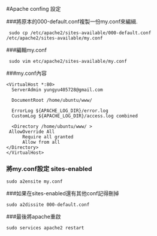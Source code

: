 #Apache confing 設定

###將原本的000-default.conf複製一份my.conf來編緝.
```
 sudo cp /etc/apache2/sites-available/000-default.conf /etc/apache2/sites-available/my.conf
```   
###編輯my.conf
```
 sudo vim etc/apache2/sites-available/my.conf
```
###my.conf內容
```
<VirtualHost *:80>
  ServerAdmin yungyu405728@gmail.com

  DocumentRoot /home/ubuntu/www/

  ErrorLog ${APACHE_LOG_DIR}/error.log
  CustomLog ${APACHE_LOG_DIR}/access.log combined

  <Directory /home/ubuntu/www/ >
 AllowOverride All
      Require all granted
      Allow from all
</Directory>
</VirtualHost>
```
### 將my.conf設定 sites-enabled
```
sudo a2ensite my.conf
```  
###如果在sites-enabled還有其他conf記得刪掉
```
sudo a2dissite 000-default.conf
```
###最後將apache重啟
```
sudo services apache2 restart
```